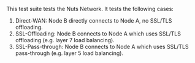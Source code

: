 This test suite tests the Nuts Network. It tests the following cases:

1. Direct-WAN: Node B directly connects to Node A, no SSL/TLS offloading.
2. SSL-Offloading: Node B connects to Node A which uses SSL/TLS offloading (e.g. layer 7 load balancing).
2. SSL-Pass-through: Node B connects to Node A which uses SSL/TLS pass-through (e.g. layer 5 load balancing).